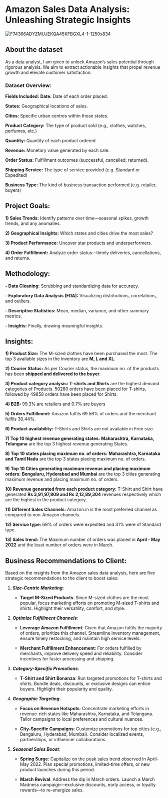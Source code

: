 # Amazon Sales Data Analysis: Unleashing Strategic Insights
![F74366ADYZMUJEKQA45KFBGXL4-1-1250x834](https://github.com/HafshaWahab/Amazon-Sales-Analysis_Python/assets/152807534/79ee7507-6e11-4faa-8e15-3522788df969)


## About the dataset

As a data analyst, I am given to unlock Amazon’s sales potential through rigorous analysis. We aim to extract actionable insights that propel revenue growth and elevate customer satisfaction.

### Dataset Overview:

**Fields Included:**
**Date:** Date of each order placed.

**States:** Geographical locations of sales.

**Cities:** Specific urban centres within those states.

**Product Category:** The type of product sold (e.g., clothes, watches, perfumes, etc.)

**Quantity:** Quantity of each product ordered

**Revenue:** Monetary value generated by each sale.

**Order Status:** Fulfillment outcomes (successful, cancelled, returned).

**Shipping Service:** The type of service provided (e.g. Standard or Expedited)

**Business Type:** The kind of business transaction performed (e.g. retailer, buyers)


## Project Goals:

**1) Sales Trends:** Identify patterns over time—seasonal spikes, growth trends, and any anomalies.

**2) Geographical Insights:** Which states and cities drive the most sales? 

**3) Product Performance:** Uncover star products and underperformers. 

**4) Order Fulfillment:** Analyze order status—timely deliveries, cancellations, and returns.


## Methodology:

**- Data Cleaning:** Scrubbing and standardizing data for accuracy.

**- Exploratory Data Analysis (EDA):** Visualizing distributions, correlations, and outliers.

**- Descriptive Statistics:** Mean, median, variance, and other summary metrics.

**- Insights:** Finally, drawing meaningful insights.


## Insights:

**1)	Product Size:** The M-sized clothes have been purchased the most. The top 3 available sizes in the inventory are **M, L and XL**.

**2)	Courier Status:** As per Courier status, the maximum no. of the products has been **shipped and delivered to the buyer**.

**3)	Product category analysis:** **T-shirts and Shirts** are the highest demand categories of Products.
50280 orders have been placed for T-shirts, followed by 49858 orders have been placed for Shirts.

**4)	B2B:** 99.3% are retailers and 0.7% are buyers

**5)	Orders Fulfillment:** Amazon fulfils 69.56% of orders and the merchant fulfils 30.44%.

**6)	Product availability:** T-Shirts and Shirts are not available in Free size.

**7)	Top 10 highest revenue generating states:** **Maharashtra, Karnataka, Telangana** are the top 3 highest revenue generating States.

**8)	Top 10 states placing maximum no. of orders:** **Maharashtra, Karnataka and Tamil Nadu** are the top 3 states placing maximum no. of orders.

**9)	 Top 10 Cities generating maximum revenue and placing maximum orders:** **Bengaluru, Hyderabad and Mumbai** are the top 3 cities generating maximum revenue and placing maximum no. of orders.

**10)	  Revenue generated from each product category:** T-Shirt and Shirt have generated **Rs 3,91,97,809 and Rs 2,12,89,304** revenues respectively which are the highest in the product category.

**11)	 Different Sales Channels:** Amazon.in is the most preferred channel as compared to non-Amazon channels.

**12)	 Service type:** 69% of orders were expedited and 31% were of Standard type.

**13)	 Sales trend:** The Maximum number of orders was placed in **April - May 2022** and the least number of orders were in March.


## Business Recommendations to Client:

Based on the insights from the Amazon sales data analysis, here are five strategic recommendations to the client to boost sales:

1. ***Size-Centric Marketing***:

   - **Target M-Sized Products**: Since M-sized clothes are the most popular, focus marketing efforts on promoting M-sized T-shirts and shirts. Highlight their versatility, comfort, and style.

2. ***Optimize Fulfillment Channels***:

   - **Leverage Amazon Fulfillment**: Given that Amazon fulfils the majority of orders, prioritize this channel. Streamline inventory management, ensure timely restocking, and maintain high service levels.

    - **Merchant Fulfillment Enhancement**: For orders fulfilled by merchants, improve delivery speed and reliability. Consider incentives for faster processing and shipping.

3. ***Category-Specific Promotions***:

   - **T-Shirt and Shirt Bonanza**: Run targeted promotions for T-shirts and shirts. Bundle deals, discounts, or exclusive designs can entice buyers. Highlight their popularity and quality.

4. ***Geographic Targeting***:

    - **Focus on Revenue Hotspots**: Concentrate marketing efforts in revenue-rich states like Maharashtra, Karnataka, and Telangana. Tailor campaigns to local preferences and cultural nuances.

    - **City-Specific Campaigns**: Customize promotions for top cities (e.g., Bengaluru, Hyderabad, Mumbai). Consider localized events, partnerships, or influencer collaborations.

5. ***Seasonal Sales Boost***:
 
   - **Spring Surge**: Capitalize on the peak sales trend observed in April-May 2022. Plan special promotions, limited-time offers, or new product launches during this period.

    - **March Revival**: Address the dip in March orders. Launch a March Madness campaign—exclusive discounts, early access, or loyalty rewards—to re-energize sales.



